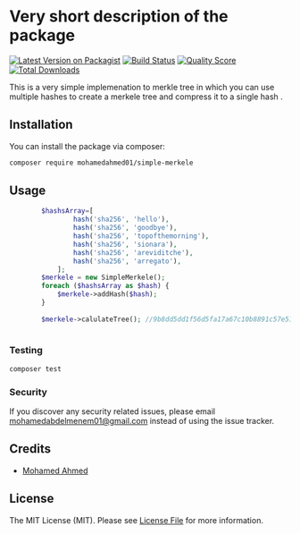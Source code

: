 # Very short description of the package

[![Latest Version on Packagist](https://img.shields.io/packagist/v/mohamedahmed01/simple-merkele.svg?style=flat-square)](https://packagist.org/packages/mohamedahmed01/simple-merkele)
[![Build Status](https://img.shields.io/travis/mohamedahmed01/simple-merkele/master.svg?style=flat-square)](https://travis-ci.com/mohamedahmed01/simple-merkele)
[![Quality Score](https://img.shields.io/scrutinizer/g/mohamedahmed01/simple-merkele.svg?style=flat-square)](https://scrutinizer-ci.com/g/mohamedahmed01/simple-merkele)
[![Total Downloads](https://img.shields.io/packagist/dt/mohamedahmed01/simple-merkele.svg?style=flat-square)](https://packagist.org/packages/mohamedahmed01/simple-merkele)

This is a very simple implemenation to merkle tree in which you can use multiple hashes
to create a merkele tree and compress it to a single hash .

## Installation

You can install the package via composer:

```bash
composer require mohamedahmed01/simple-merkele
```

## Usage

``` php
        $hashsArray=[
                hash('sha256', 'hello'),
                hash('sha256', 'goodbye'),
                hash('sha256', 'topofthemorning'),
                hash('sha256', 'sionara'),
                hash('sha256', 'areviditche'),
                hash('sha256', 'arregato'),
            ];
        $merkele = new SimpleMerkele();
        foreach ($hashsArray as $hash) {
            $merkele->addHash($hash);
        }
        
        $merkele->calulateTree(); //9b8dd5dd1f56d5fa17a67c10b8891c57e51f5fd36fe3a2d7e290d605840332d8
        
```

### Testing

``` bash
composer test
```

### Security

If you discover any security related issues, please email mohamedabdelmenem01@gmail.com instead of using the issue tracker.

## Credits

- [Mohamed Ahmed](https://github.com/mohamedahmed01)

## License

The MIT License (MIT). Please see [License File](LICENSE.md) for more information.

